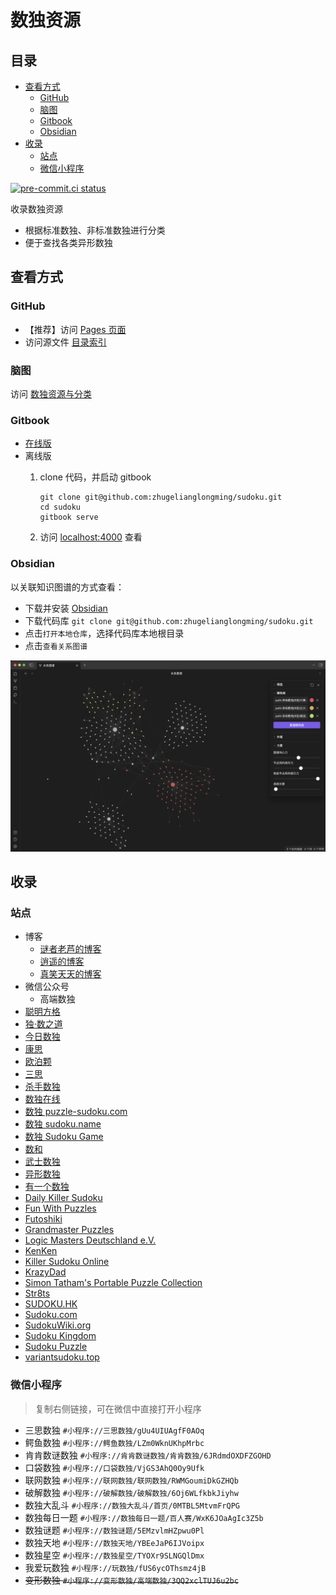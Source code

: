 # 数独资源
<!-- START doctoc generated TOC please keep comment here to allow auto update -->
<!-- DON'T EDIT THIS SECTION, INSTEAD RE-RUN doctoc TO UPDATE -->
## 目录

- [查看方式](#%E6%9F%A5%E7%9C%8B%E6%96%B9%E5%BC%8F)
  - [GitHub](#github)
  - [脑图](#%E8%84%91%E5%9B%BE)
  - [Gitbook](#gitbook)
  - [Obsidian](#obsidian)
- [收录](#%E6%94%B6%E5%BD%95)
  - [站点](#%E7%AB%99%E7%82%B9)
  - [微信小程序](#%E5%BE%AE%E4%BF%A1%E5%B0%8F%E7%A8%8B%E5%BA%8F)

<!-- END doctoc generated TOC please keep comment here to allow auto update -->

[![pre-commit.ci status](https://results.pre-commit.ci/badge/github/zhugelianglongming/sudoku/main.svg)](https://results.pre-commit.ci/latest/github/zhugelianglongming/sudoku/main)

收录数独资源

- 根据标准数独、非标准数独进行分类
- 便于查找各类异形数独

## 查看方式

### GitHub

- 【推荐】访问 [Pages 页面](https://zhugelianglongming.github.io/sudoku/)
- 访问源文件 [目录索引](SUMMARY.md)

### 脑图

访问 [数独资源与分类](http://naotu.baidu.com/file/825e8b6bb24556bf904887a36158afcd?token=2739364acfe6d714)

### Gitbook

- [在线版](https://zhugelianglongming.gitbook.io/shu-du/)
- 离线版
    1. clone 代码，并启动 gitbook

        ```shell
        git clone git@github.com:zhugelianglongming/sudoku.git
        cd sudoku
        gitbook serve
        ```

    2. 访问 [localhost:4000](http://localhost:4000) 查看

### Obsidian

以关联知识图谱的方式查看：

- 下载并安装 [Obsidian](https://obsidian.md/)
- 下载代码库 `git clone git@github.com:zhugelianglongming/sudoku.git`
- 点击`打开本地仓库`，选择代码库本地根目录
- 点击`查看关系图谱`

![数独题型关系图谱](images/obsidian.png)

## 收录

### 站点

- 博客
  - [谜者老芦的博客](http://blog.sina.com.cn/u/1752936301)
  - [逍遥的博客](http://blog.sina.com.cn/iae3ng)
  - [真笑天天的博客](http://blog.sina.com.cn/zhenxiaott)
- 微信公众号
  - 高端数独
- [聪明方格](https://cn.newdoku.com/)
- [独·数之道](http://www.sudokufans.org.cn/)
- [今日数独](https://cn.sudoku.today/)
- [康思](https://www.conceptispuzzles.com/zh/index.aspx)
- [欧泊颗](https://p.oubk.com/)
- [三思](https://www.12634.com/)
- [杀手数独](https://cn.puzzle-killer-sudoku.com/)
- [数独在线](https://sudoku-cn.com/)
- [数独 puzzle-sudoku.com](https://cn.puzzle-sudoku.com/)
- [数独 sudoku.name](https://www.sudoku.name/index-cn.php)
- [数独 Sudoku Game](http://www.sudokugame.org/)
- [数和](https://cn.puzzle-kakuro.com/)
- [武士数独](https://cn.samuraisudoku.com/)
- [异形数独](https://cn.puzzle-jigsaw-sudoku.com/)
- [有一个数独](https://shudu.one/)
- [Daily Killer Sudoku](https://www.dailykillersudoku.com/)
- [Fun With Puzzles](https://www.funwithpuzzles.com/)
- [Futoshiki](https://cn.puzzle-futoshiki.com/)
- [Grandmaster Puzzles](https://www.gmpuzzles.com/)
- [Logic Masters Deutschland e.V.](https://logic-masters.de/)
- [KenKen](https://www.kenkenpuzzle.com/)
- [Killer Sudoku Online](https://www.killersudokuonline.com/)
- [KrazyDad](https://krazydad.com/)
- [Simon Tatham's Portable Puzzle Collection](https://www.chiark.greenend.org.uk/~sgtatham/puzzles/)
- [Str8ts](https://www.str8ts.com/Main_Page)
- [SUDOKU.HK](https://sudoku.hk/)
- [Sudoku.com](https://sudoku.com/zh)
- [SudokuWiki.org](https://www.sudokuwiki.org/Main_Page)
- [Sudoku Kingdom](https://sudokukingdom.com/)
- [Sudoku Puzzle](https://cn.sudokupuzzle.org/)
- [variantsudoku.top](http://variantsudoku.top/puzzles)

### 微信小程序

> 复制右侧链接，可在微信中直接打开小程序

- 三思数独 `#小程序://三思数独/gUu4UIUAgfF0AOq`
- 鳄鱼数独 `#小程序://鳄鱼数独/LZm0WknUKhpMrbc`
- 肯肯数谜数独 `#小程序://肯肯数谜数独/肯肯数独/6JRdmdOXDFZGOHD`
- 口袋数独 `#小程序://口袋数独/VjGS3AhQ0Oy9Ufk`
- 联网数独 `#小程序://联网数独/联网数独/RWMGoumiDkGZHQb`
- 破解数独 `#小程序://破解数独/破解数独/6Oj6WLfkbkJiyhw`
- 数独大乱斗 `#小程序://数独大乱斗/首页/0MTBL5MtvmFrQPG`
- 数独每日一题 `#小程序://数独每日一题/百人赛/WxK6JOaAgIc3Z5b`
- 数独谜题 `#小程序://数独谜题/5EMzvlmHZpwu0Pl`
- 数独天地 `#小程序://数独天地/YBEeJaP6IJVoipx`
- 数独星空 `#小程序://数独星空/TYOXr9SLNGQlDmx`
- 我爱玩数独 `#小程序://玩数独/fUS6ycOThsmz4jB`
- ~~变形数独 `#小程序://变形数独/高端数独/3QQ2xclTUJ6u2bc`~~
